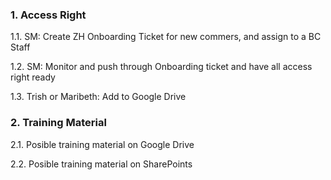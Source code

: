 ### 1. Access Right

1.1. SM: Create ZH Onboarding Ticket for new commers, and assign to a BC Staff

1.2. SM: Monitor and push through Onboarding ticket and have all access right ready

1.3. Trish or Maribeth: Add to Google Drive


### 2. Training Material 

2.1. Posible training material on Google Drive

2.2. Posible training material on SharePoints
